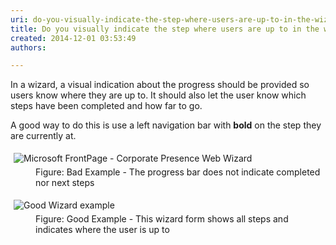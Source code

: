 ```yaml
---
uri: do-you-visually-indicate-the-step-where-users-are-up-to-in-the-wizard
title: Do you visually indicate the step where users are up to in the wizard?
created: 2014-12-01 03:53:49
authors:

---
```





<span class='intro'> <p>In a wizard, a visual indication about the progress should be 
provided so users know where they are up to. It should also let the user
 know which steps have been completed and how far to go.</p><p>A good way to do this is use a left navigation bar with <strong>bold</strong> on the step they are currently at.</p> </span>

<dl class="badImage"><dt> 
      <img alt="Microsoft FrontPage - Corporate Presence Web Wizard" src="http&#58;//www.ssw.com.au/ssw/Standards/Rules/Images/FrontPageWizard.gif" style="margin&#58;5px;" /> 
   </dt><dd>Figure&#58; Bad Example - The progress bar does not indicate completed nor next steps</dd></dl><dl class="goodImage"><dt>
      <img alt="Good Wizard example" src="http&#58;//www.ssw.com.au/ssw/Standards/Rules/Images/Wizard_1.jpg" style="margin&#58;5px;" />
   </dt><dd>Figure&#58; Good Example - This wizard form shows all steps and indicates where the user is up to</dd></dl>


